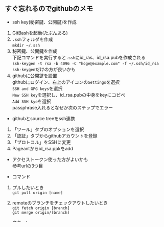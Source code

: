 ## すぐ忘れるのでgithubのメモ

- ssh key(秘密鍵、公開鍵)を作成  
 1. GitBashを起動(たぶんある)  
 1. `.ssh`フォルダを作成  
  `mkdir ~/.ssh`  
 1. 秘密鍵、公開鍵を作成  
  下記コマンドを実行すると`.ssh`にid_ras、id_rsa.pubを作成される  
  `ssh-keygen -t rsa -b 4096 -C "hoge@example.com" -f ~/.ssh/id_rsa`  
  `ssh-keygen`だけの方が良いかも
 1. githubに公開鍵を設置  
  githubにログイン、右上のアイコンの`Settings`を選択  
  `SSH and GPG keys`を選択  
  `New SSH key`を選択し、id_rsa.pubの中身をkeyにコピペ  
  `Add SSH kye`を選択  
  passphrase入れるとなぜか次のステップでエラー

- githubとsource treeをssh連携  
 1. 「ツール」タブのオプションを選択  
 1. 「認証」タブからgithubアカウントを登録  
 1. 「プロトコル」をSSHに変更  
 1. Pageantからid_rsa.ppkをadd  

 - アクセストークン使った方がよいかも  
 参考urlの3つ目  

- コマンド
1. プルしたいとき  
 `git pull origin [name]`  

2. remoteのブランチをチェックアウトしたいとき  
 `git fetch origin [branch]`  
 `git merge origin/[branch]`

- 参考url  
https://qiita.com/reflet/items/5c6ba6e29fe8436c3185  
https://qiita.com/reflet/items/4f7b5c4a312bc27df10e  
https://qiita.com/_mkt_/items/689b49bb9b58239f6165

  